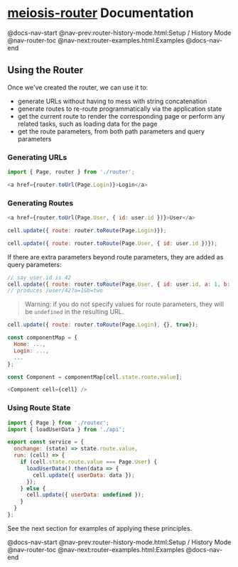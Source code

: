 # [meiosis-router](https://meiosis.js.org/router) Documentation

@docs-nav-start
@nav-prev:router-history-mode.html:Setup / History Mode
@nav-router-toc
@nav-next:router-examples.html:Examples
@docs-nav-end

## Using the Router

Once we've created the router, we can use it to:

- generate URLs without having to mess with string concatenation
- generate routes to re-route programmatically via the application state
- get the current route to render the corresponding page or perform any related tasks, such as
  loading data for the page
- get the route parameters, from both path parameters and query parameters

### Generating URLs

```js
import { Page, router } from './router';

<a href={router.toUrl(Page.Login)}>Login</a>
```

### Generating Routes

```js
<a href={router.toUrl(Page.User, { id: user.id })}>User</a>
```

```js
cell.update({ route: router.toRoute(Page.Login)});

cell.update({ route: router.toRoute(Page.User, { id: user.id })});
```

If there are extra parameters beyond route parameters, they are added as query parameters:

```js
// say user.id is 42
cell.update({ route: router.toRoute(Page.User, { id: user.id, a: 1, b: 'two' })});
// produces /user/42?a=1&b=two
```

> Warning: if you do not specify values for route parameters, they will be `undefined` in the
> resulting URL.

```js
cell.update({ route: router.toRoute(Page.Login), {}, true});
```

```js
const componentMap = {
  Home: ...,
  Login: ...,
  ...
};

const Component = componentMap[cell.state.route.value];

<Component cell={cell} />
```

### Using Route State

```js
import { Page } from './router';
import { loadUserData } from './api';

export const service = {
  onchange: (state) => state.route.value,
  run: (cell) => {
    if (cell.state.route.value === Page.User) {
      loadUserData().then(data => {
        cell.update({ userData: data });
      });
    } else {
      cell.update({ userData: undefined });
    }
  }
};
```

See the next section for examples of applying these principles.

@docs-nav-start
@nav-prev:router-history-mode.html:Setup / History Mode
@nav-router-toc
@nav-next:router-examples.html:Examples
@docs-nav-end
